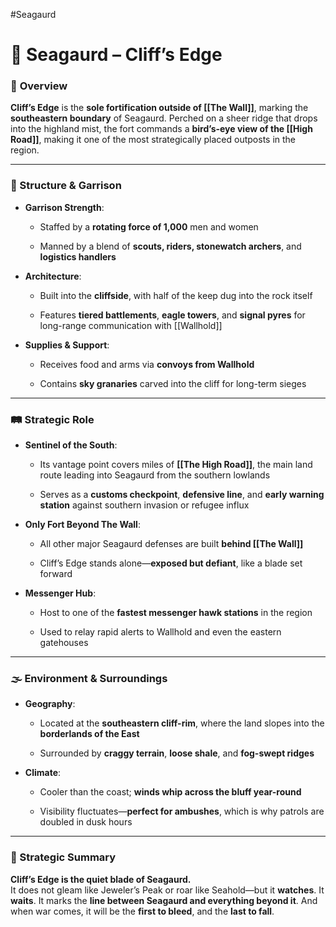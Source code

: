 #Seagaurd 
# 🧱 Seagaurd – Cliff’s Edge

### 📍 **Overview**

**Cliff’s Edge** is the **sole fortification outside of [[The Wall]]**, marking the **southeastern boundary** of Seagaurd. Perched on a sheer ridge that drops into the highland mist, the fort commands a **bird’s-eye view of the [[High Road]]**, making it one of the most strategically placed outposts in the region.

---

### 🏰 Structure & Garrison

- **Garrison Strength**:
    
    - Staffed by a **rotating force of 1,000** men and women
        
    - Manned by a blend of **scouts, riders, stonewatch archers**, and **logistics handlers**
        
- **Architecture**:
    
    - Built into the **cliffside**, with half of the keep dug into the rock itself
        
    - Features **tiered battlements**, **eagle towers**, and **signal pyres** for long-range communication with [[Wallhold]]
        
- **Supplies & Support**:
    
    - Receives food and arms via **convoys from Wallhold**
        
    - Contains **sky granaries** carved into the cliff for long-term sieges
        

---

### 🛤️ Strategic Role

- **Sentinel of the South**:
    
    - Its vantage point covers miles of **[[The High Road]]**, the main land route leading into Seagaurd from the southern lowlands
        
    - Serves as a **customs checkpoint**, **defensive line**, and **early warning station** against southern invasion or refugee influx
        
- **Only Fort Beyond The Wall**:
    
    - All other major Seagaurd defenses are built **behind [[The Wall]]**
        
    - Cliff’s Edge stands alone—**exposed but defiant**, like a blade set forward
        
- **Messenger Hub**:
    
    - Host to one of the **fastest messenger hawk stations** in the region
        
    - Used to relay rapid alerts to Wallhold and even the eastern gatehouses
        

---

### 🌫️ Environment & Surroundings

- **Geography**:
    
    - Located at the **southeastern cliff-rim**, where the land slopes into the **borderlands of the East**
        
    - Surrounded by **craggy terrain**, **loose shale**, and **fog-swept ridges**
        
- **Climate**:
    
    - Cooler than the coast; **winds whip across the bluff year-round**
        
    - Visibility fluctuates—**perfect for ambushes**, which is why patrols are doubled in dusk hours
        

---

### 🧭 Strategic Summary

**Cliff’s Edge is the quiet blade of Seagaurd.**  
It does not gleam like Jeweler’s Peak or roar like Seahold—but it **watches**. It **waits**. It marks the **line between Seagaurd and everything beyond it**. And when war comes, it will be the **first to bleed**, and the **last to fall**.
